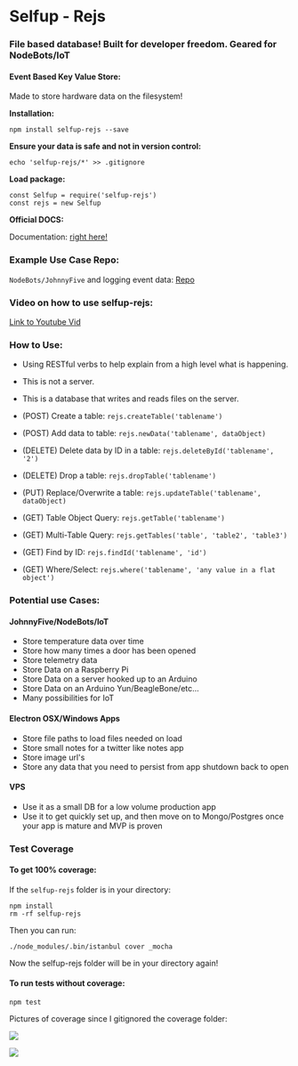 # Selfup - Rejs

### File based database! Built for developer freedom. Geared for NodeBots/IoT

#### Event Based Key Value Store:

Made to store hardware data on the filesystem!

**Installation:**

`npm install selfup-rejs --save`

**Ensure your data is safe and not in version control:**

`echo 'selfup-rejs/*' >> .gitignore`

**Load package:**

    const Selfup = require('selfup-rejs')
    const rejs = new Selfup

**Official DOCS:**

Documentation: [right here!](https://github.com/selfup/rejs/blob/master/DOCS.md)

### Example Use Case Repo:

`NodeBots/JohnnyFive` and logging event data: [Repo](https://github.com/selfup/arduino-rejs)

### Video on how to use selfup-rejs:

[Link to Youtube Vid](https://www.youtube.com/watch?v=dVTePMkw9EE&feature=youtu.be&a)

### How to Use:

* Using RESTful verbs to help explain from a high level what is happening.
* This is not a server.
* This is a database that writes and reads files on the server.


* (POST)   Create a table: `rejs.createTable('tablename')`
* (POST)   Add data to table: `rejs.newData('tablename', dataObject)`
* (DELETE) Delete data by ID in a table: `rejs.deleteById('tablename', '2')`
* (DELETE) Drop a table: `rejs.dropTable('tablename')`
* (PUT)    Replace/Overwrite a table: `rejs.updateTable('tablename', dataObject)`
* (GET)    Table Object Query: `rejs.getTable('tablename')`
* (GET)    Multi-Table Query: `rejs.getTables('table', 'table2', 'table3')`
* (GET)    Find by ID: `rejs.findId('tablename', 'id')`
* (GET)    Where/Select: `rejs.where('tablename', 'any value in a flat object')`

### Potential use Cases:

#### JohnnyFive/NodeBots/IoT

* Store temperature data over time
* Store how many times a door has been opened
* Store telemetry data
* Store Data on a Raspberry Pi
* Store Data on a server hooked up to an Arduino
* Store Data on an Arduino Yun/BeagleBone/etc...
* Many possibilities for IoT

#### Electron OSX/Windows Apps

* Store file paths to load files needed on load
* Store small notes for a twitter like notes app
* Store image url's
* Store any data that you need to persist from app shutdown back to open

#### VPS

* Use it as a small DB for a low volume production app
* Use it to get quickly set up, and then move on to Mongo/Postgres once your app is mature and MVP is proven

### Test Coverage

#### To get 100% coverage:

If the `selfup-rejs` folder is in your directory:

```
npm install
rm -rf selfup-rejs
```

Then you can run:

`./node_modules/.bin/istanbul cover _mocha`

Now the selfup-rejs folder will be in your directory again!

#### To run tests without coverage:

`npm test`

Pictures of coverage since I gitignored the coverage folder:

![](http://i.imgur.com/doE5Iex.png)

![](http://i.imgur.com/9E969Dp.png)
